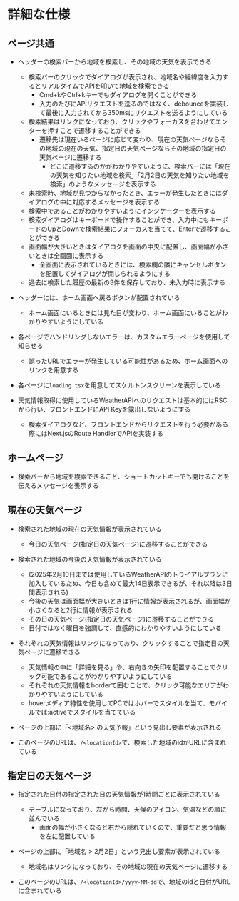 # 詳細な仕様

## ページ共通

- ヘッダーの検索バーから地域を検索し、その地域の天気を表示できる
    - 検索バーのクリックでダイアログが表示され、地域名や経緯度を入力するとリアルタイムでAPIを叩いて地域を検索できる
        - Cmd+kやCtrl+kキーでもダイアログを開くことができる
        - 入力のたびにAPIリクエストを送るのではなく、debounceを実装して最後に入力されてから350msにリクエストを送るようにしている
    - 検索結果はリンクになっており、クリックやフォーカスを合わせてエンターを押すことで遷移することができる
        - 遷移先は現在いるページに応じて変わり、現在の天気ページならその地域の現在の天気、指定日の天気ページならその地域の指定日の天気ページに遷移する
            - どこに遷移するのかがわかりやすいように、検索バーには「現在の天気を知りたい地域を検索」「2月2日の天気を知りたい地域を検索」のようなメッセージを表示する
    - 未検索時、地域が見つからなかったとき、エラーが発生したときにはダイアログの中に対応するメッセージを表示する
    - 検索中であることがわかりやすいようにインジケーターを表示する
    - 検索ダイアログはキーボードで操作することができ、入力中にもキーボードのUpとDownで検索結果にフォーカスを当てて、Enterで遷移することができる
    - 画面幅が大きいときはダイアログを画面の中央に配置し、画面幅が小さいときは全画面に表示する
        - 全画面に表示されているときには、検索欄の隣にキャンセルボタンを配置してダイアログが閉じられるようにする
    - 過去に検索した履歴の最新の3件を保存しており、未入力時に表示する

- ヘッダーには、ホーム画面へ戻るボタンが配置されている
    - ホーム画面にいるときには見た目が変わり、ホーム画面にいることがわかりやすいようにしている

- 各ページでハンドリングしないエラーは、カスタムエラーページを使用して知らせる
    - 誤ったURLでエラーが発生している可能性があるため、ホーム画面へのリンクを用意する

- 各ページに`loading.tsx`を用意してスケルトンスクリーンを表示している

- 天気情報取得に使用しているWeatherAPIへのリクエストは基本的にはRSCから行い、フロントエンドにAPI Keyを露出しないようにする
    - 検索ダイアログなど、フロントエンドからリクエストを行う必要がある際にはNext.jsのRoute HandlerでAPIを実装する

## ホームページ

- 検索バーから地域を検索できること、ショートカットキーでも開けることを伝えるメッセージを表示する

## 現在の天気ページ

- 検索された地域の現在の天気情報が表示されている
    - 今日の天気ページ(指定日の天気ページ)に遷移することができる

- 検索された地域の今後の天気情報が表示されている
    - (2025年2月10日までは使用しているWeatherAPIのトライアルプランに加入しているため、今日も含めて最大14日表示できるが、それ以降は3日間表示される)
    - 今後の天気は画面幅が大きいときは1行に情報が表示されるが、画面幅が小さくなると2行に情報が表示される
    - その日の天気ページ(指定日の天気ページ)に遷移することができる
    - 日付ではなく曜日を強調して、直感的にわかりやすいようにしている

- それぞれの天気情報はリンクになっており、クリックすることで指定日の天気ページに遷移できる
    - 天気情報の中に「詳細を見る」や、右向きの矢印を配置することでクリック可能であることがわかりやすいようにしている
    - それぞれの天気情報をborderで囲むことで、クリック可能なエリアがわかりやすいようにしている
    - hoverメディア特性を使用してPCではホバーでスタイルを当て、モバイルでは:activeでスタイルを当てている

- ページの上部に「<地域名> の天気予報」という見出し要素が表示される

- このページのURLは、`/<locationId>`で、検索した地域のidがURLに含まれている

## 指定日の天気ページ

- 指定された日付の指定された日の天気情報が1時間ごとに表示されている
    - テーブルになっており、左から時間、天候のアイコン、気温などの順に並んでいる
        - 画面の幅が小さくなると右から隠れていくので、重要だと思う情報を左に配置している

- ページの上部に「地域名 > 2月2日」という見出し要素が表示されている
    - 地域名はリンクになっており、その地域の現在の天気ページに遷移する

- このページのURLは、`/<locationId>/yyyy-MM-dd`で、地域のidと日付がURLに含まれている
